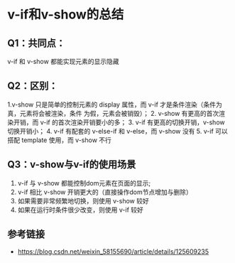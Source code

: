 # v-if和v-show的总结

## Q1：共同点：
v-if 和 v-show 都能实现元素的显示隐藏

## Q2：区别：
1.v-show 只是简单的控制元素的 display 属性，而 v-if 才是条件渲染（条件为真，元素将会被渲染，条件 为假，元素会被销毁）；
2. v-show 有更高的首次渲染开销，而 v-if 的首次渲染开销要小的多；
3. v-if 有更高的切换开销，v-show 切换开销小；
4. v-if 有配套的 v-else-if 和 v-else，而 v-show 没有
5. v-if 可以搭配 template 使用，而 v-show 不行

## Q3：v-show与v-if的使用场景
1. v-if 与 v-show 都能控制dom元素在页面的显示;
2. v-if 相比 v-show 开销更大的（直接操作dom节点增加与删除）
3. 如果需要非常频繁地切换，则使用 v-show 较好
4. 如果在运行时条件很少改变，则使用 v-if 较好

## 参考链接
- https://blog.csdn.net/weixin_58155690/article/details/125609235